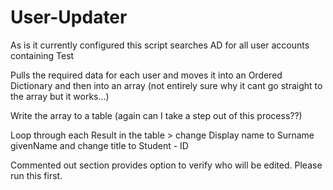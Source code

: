 # User-Updater
As is it currently configured this script searches AD for all user accounts containing Test

Pulls the required data for each user and moves it into an Ordered Dictionary and then into an array (not entirely sure why it cant go straight to the array but it works...)

Write the array to a table (again can I take a step out of this process??)

Loop through each Result in the table > change Display name to Surname givenName and change title to Student - ID

Commented out section provides option to verify who will be edited. Please run this first.
